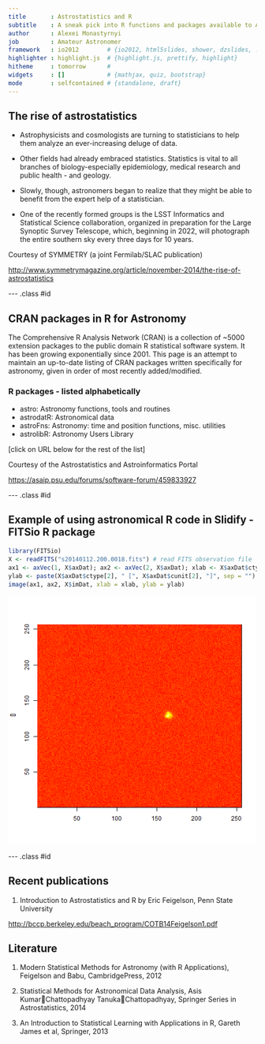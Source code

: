```yaml
---
title       : Astrostatistics and R
subtitle    : A sneak pick into R functions and packages available to Astrostatistics
author      : Alexei Monastyrnyi
job         : Amateur Astronomer
framework   : io2012        # {io2012, html5slides, shower, dzslides, ...}
highlighter : highlight.js  # {highlight.js, prettify, highlight}
hitheme     : tomorrow      # 
widgets     : []            # {mathjax, quiz, bootstrap}
mode        : selfcontained # {standalone, draft}
---
```


## The rise of astrostatistics
* Astrophysicists and cosmologists are turning to statisticians to help them analyze an ever-increasing deluge of data.

* Other fields had already embraced statistics. Statistics is vital to all branches of biology-especially epidemiology, medical research and public health - and geology.

* Slowly, though, astronomers began to realize that they might be able to benefit from the expert help of a statistician.

* One of the recently formed groups is the LSST Informatics and Statistical Science collaboration, organized in preparation for the Large Synoptic Survey Telescope, which, beginning in 2022, will photograph the entire southern sky every three days for 10 years.

Courtesy of SYMMETRY (a joint Fermilab/SLAC publication)

http://www.symmetrymagazine.org/article/november-2014/the-rise-of-astrostatistics

--- .class #id 

## CRAN packages in R for Astronomy
The Comprehensive R Analysis Network (CRAN) is a collection of ~5000 extension packages to the public domain R statistical software system. It has been growing exponentially since 2001.  This page is an attempt to maintain an up-to-date listing of CRAN packages written specifically for astronomy, given in order of most recently added/modified.  

### R packages - listed alphabetically
* astro: Astronomy functions, tools and routines 
* astrodatR: Astronomical data
* astroFns: Astronomy: time and position functions, misc. utilities
* astrolibR: Astronomy Users Library

[click on URL below for the rest of the list]

Courtesy of the Astrostatistics and Astroinformatics Portal

https://asaip.psu.edu/forums/software-forum/459833927

--- .class #id 

## Example of using astronomical R code in Slidify - FITSio R package

```r
library(FITSio)
X <- readFITS("s20140112.200.0018.fits") # read FITS observation file
ax1 <- axVec(1, X$axDat); ax2 <- axVec(2, X$axDat); xlab <- X$axDat$ctype[1]
ylab <- paste(X$axDat$ctype[2], " [", X$axDat$cunit[2], "]", sep = "")
image(ax1, ax2, X$imDat, xlab = xlab, ylab = ylab)
```

![plot of chunk unnamed-chunk-1](assets/fig/unnamed-chunk-1-1.png) 

--- .class #id 

## Recent publications

1. Introduction to Astrostatistics and R by Eric Feigelson, Penn State University

http://bccp.berkeley.edu/beach_program/COTB14Feigelson1.pdf

## Literature

1. Modern Statistical Methods for Astronomy (with R Applications), Feigelson and Babu, CambridgePress, 2012

2. Statistical Methods for Astronomical Data Analysis, Asis KumarChattopadhyay
TanukaChattopadhyay, Springer Series in Astrostatistics, 2014

3. An Introduction to Statistical Learning with Applications in R, Gareth James et al, Springer, 2013


